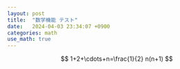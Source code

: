 ```yaml
---
layout: post
title:  "数学機能 テスト"
date:   2024-04-03 23:34:07 +0900
categories: math
use_math: true
---
```


$$
1+2+\cdots+n=\frac{1}{2} n(n+1)
$$